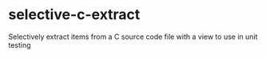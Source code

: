 selective-c-extract
===================

Selectively extract items from a C source code file with a view to use in unit testing
